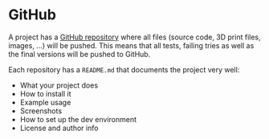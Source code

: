 # GitHub

A project has a [GitHub repository](https://github.com/vives-project-xp) where all files (source code, 3D print files, images, ...) will be pushed. This means that all tests, failing tries as well as the final versions will be pushed to GitHub. 

Each repository has a `README.md` that documents the project very well:
* What your project does
* How to install it
* Example usage
* Screenshots
* How to set up the dev environment
* License and author info


